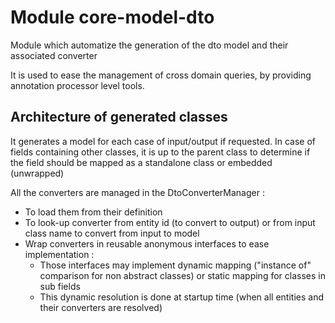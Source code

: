 Module core-model-dto
=================================
Module which automatize the generation of the dto model and their associated converter

It is used to ease the management of cross domain queries, by providing annotation processor level tools.

Architecture of generated classes
---------------------------------
It generates a model for each case of input/output if requested.
In case of fields containing other classes, it is up to the parent class to determine if the field should be mapped as a standalone class or embedded (unwrapped)

All the converters are managed in the DtoConverterManager :
* To load them from their definition
* To look-up converter from entity id (to convert to output) or from input class name to convert from input to model
* Wrap converters in reusable anonymous interfaces to ease implementation :
     - Those interfaces may implement dynamic mapping ("instance of" comparison for non abstract classes) or static mapping for classes in sub fields
     - This dynamic resolution is done at startup time (when all entities and their converters are resolved)
